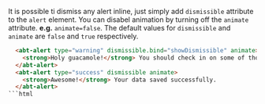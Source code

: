 It is possible ti dismiss any alert inline, just simply add ```dismissible``` attribute to the ```alert``` element. You can disabel animation by turning off the ```animate``` attribute. **e.g.** ```animate=false```. The default values for ```dismissible``` and ```animate``` are ```false``` and ```true``` respectively.

```html
  <abt-alert type="warning" dismissible.bind="showDismissible" animate>
    <strong>Holy guacamole!</strong> You should check in on some of those fields below.
  </abt-alert>
  <abt-alert type="success" dismissible animate>
    <strong>Awesome!</strong> Your data saved successfully.
  </abt-alert>
```html